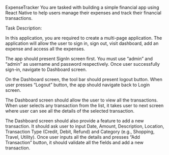 ExpenseTracker
You are tasked with building a simple financial app using React Native to help users manage their expenses and track their financial transactions.

Task Description:

In this application, you are required to create a multi-page application. The application will allow the user to sign in, sign out, visit dashboard, add an expense and access all the expenses.

The app should present SignIn screen first. You must use “admin” and “admin” as username and password respectively. Once user successfully sign-in, navigate to Dashboard screen.

On the Dashboard screen, the tool bar should present logout button. When user presses “Logout” button, the app should navigate back to Login screen.

The Dashboard screen should allow the user to view all the transactions. When user selects any transaction from the list, it takes user to next screen where user can see all the details of the selected transaction.

The Dashboard screen should also provide a feature to add a new transaction. It should ask user to input Date, Amount, Description, Location, Transaction Type (Credit, Debit, Refund) and Category (e.g., Shopping, Travel, Utility). Once user inputs all the details and presses “Add Transaction” button, it should validate all the fields and add a new transaction.
